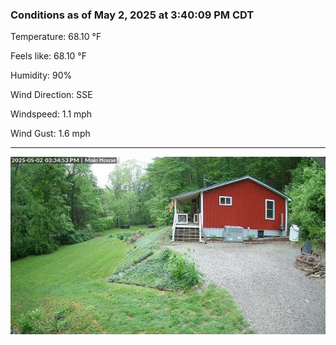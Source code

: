 ### Conditions as of May 2, 2025 at 3:40:09 PM CDT 

Temperature: 68.10 &deg;F

Feels like: 68.10 &deg;F

Humidity: 90%

Wind Direction: SSE

Windspeed: 1.1 mph

Wind Gust: 1.6 mph

---

<img src="./images/latest.jpeg"/>

